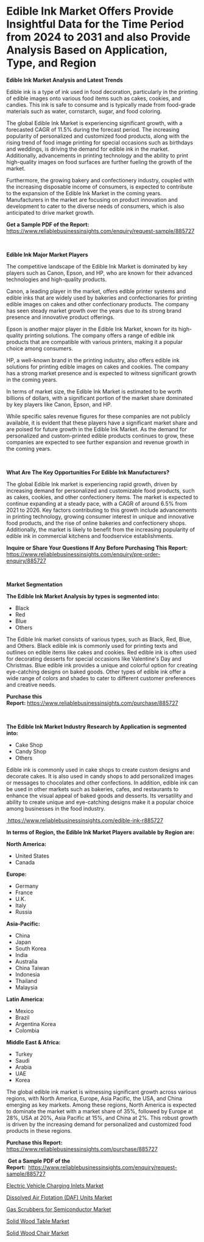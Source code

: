 <p><h1>Edible Ink Market Offers Provide Insightful Data for the Time Period from 2024 to 2031 and also Provide Analysis Based on Application, Type, and Region</h1></p><p><strong>Edible Ink Market Analysis and Latest Trends</strong></p>
<p><p>Edible ink is a type of ink used in food decoration, particularly in the printing of edible images onto various food items such as cakes, cookies, and candies. This ink is safe to consume and is typically made from food-grade materials such as water, cornstarch, sugar, and food coloring.</p><p>The global Edible Ink Market is experiencing significant growth, with a forecasted CAGR of 11.5% during the forecast period. The increasing popularity of personalized and customized food products, along with the rising trend of food image printing for special occasions such as birthdays and weddings, is driving the demand for edible ink in the market. Additionally, advancements in printing technology and the ability to print high-quality images on food surfaces are further fueling the growth of the market.</p><p>Furthermore, the growing bakery and confectionery industry, coupled with the increasing disposable income of consumers, is expected to contribute to the expansion of the Edible Ink Market in the coming years. Manufacturers in the market are focusing on product innovation and development to cater to the diverse needs of consumers, which is also anticipated to drive market growth.</p></p>
<p><strong>Get a Sample PDF of the Report:&nbsp;</strong> <a href="https://www.reliablebusinessinsights.com/enquiry/request-sample/885727">https://www.reliablebusinessinsights.com/enquiry/request-sample/885727</a></p>
<p>&nbsp;</p>
<p><strong>Edible Ink Major Market Players</strong></p>
<p><p>The competitive landscape of the Edible Ink Market is dominated by key players such as Canon, Epson, and HP, who are known for their advanced technologies and high-quality products. </p><p>Canon, a leading player in the market, offers edible printer systems and edible inks that are widely used by bakeries and confectionaries for printing edible images on cakes and other confectionary products. The company has seen steady market growth over the years due to its strong brand presence and innovative product offerings. </p><p>Epson is another major player in the Edible Ink Market, known for its high-quality printing solutions. The company offers a range of edible ink products that are compatible with various printers, making it a popular choice among consumers. </p><p>HP, a well-known brand in the printing industry, also offers edible ink solutions for printing edible images on cakes and cookies. The company has a strong market presence and is expected to witness significant growth in the coming years.</p><p>In terms of market size, the Edible Ink Market is estimated to be worth billions of dollars, with a significant portion of the market share dominated by key players like Canon, Epson, and HP. </p><p>While specific sales revenue figures for these companies are not publicly available, it is evident that these players have a significant market share and are poised for future growth in the Edible Ink Market. As the demand for personalized and custom-printed edible products continues to grow, these companies are expected to see further expansion and revenue growth in the coming years.</p></p>
<p>&nbsp;</p>
<p><strong>What Are The Key Opportunities For Edible Ink Manufacturers?</strong></p>
<p><p>The global Edible Ink market is experiencing rapid growth, driven by increasing demand for personalized and customizable food products, such as cakes, cookies, and other confectionery items. The market is expected to continue expanding at a steady pace, with a CAGR of around 6.5% from 2021 to 2026. Key factors contributing to this growth include advancements in printing technology, growing consumer interest in unique and innovative food products, and the rise of online bakeries and confectionery shops. Additionally, the market is likely to benefit from the increasing popularity of edible ink in commercial kitchens and foodservice establishments.</p></p>
<p><strong>Inquire or Share Your Questions If Any Before Purchasing This Report:</strong> <a href="https://www.reliablebusinessinsights.com/enquiry/pre-order-enquiry/885727">https://www.reliablebusinessinsights.com/enquiry/pre-order-enquiry/885727</a></p>
<p>&nbsp;</p>
<p><strong>Market Segmentation</strong></p>
<p><strong>The Edible Ink Market Analysis by types is segmented into:</strong></p>
<p><ul><li>Black</li><li>Red</li><li>Blue</li><li>Others</li></ul></p>
<p><p>The Edible Ink market consists of various types, such as Black, Red, Blue, and Others. Black edible ink is commonly used for printing texts and outlines on edible items like cakes and cookies. Red edible ink is often used for decorating desserts for special occasions like Valentine's Day and Christmas. Blue edible ink provides a unique and colorful option for creating eye-catching designs on baked goods. Other types of edible ink offer a wide range of colors and shades to cater to different customer preferences and creative needs.</p></p>
<p><strong>Purchase this Report:&nbsp;</strong><a href="https://www.reliablebusinessinsights.com/purchase/885727">https://www.reliablebusinessinsights.com/purchase/885727</a></p>
<p>&nbsp;</p>
<p><strong>The Edible Ink Market Industry Research by Application is segmented into:</strong></p>
<p><ul><li>Cake Shop</li><li>Candy Shop</li><li>Others</li></ul></p>
<p><p>Edible ink is commonly used in cake shops to create custom designs and decorate cakes. It is also used in candy shops to add personalized images or messages to chocolates and other confections. In addition, edible ink can be used in other markets such as bakeries, cafes, and restaurants to enhance the visual appeal of baked goods and desserts. Its versatility and ability to create unique and eye-catching designs make it a popular choice among businesses in the food industry.</p></p>
<p><a href="https://www.reliablebusinessinsights.com/edible-ink-r885727">&nbsp;https://www.reliablebusinessinsights.com/edible-ink-r885727</a></p>
<p><strong>In terms of Region, the Edible Ink Market Players available by Region are:</strong></p>
<p>
    <p> <strong> North America: </strong>
        <ul>
            <li>United States</li>
            <li>Canada</li>
        </ul>
        </p> 
    <p> <strong> Europe: </strong>
        <ul>
            <li>Germany</li>
            <li>France</li>
            <li>U.K.</li>
            <li>Italy</li>
            <li>Russia</li>
        </ul>
        </p> 
    <p> <strong> Asia-Pacific: </strong>
        <ul>
            <li>China</li>
            <li>Japan</li>
            <li>South Korea</li>
            <li>India</li>
            <li>Australia</li>
            <li>China Taiwan</li>
            <li>Indonesia</li>
            <li>Thailand</li>
            <li>Malaysia</li>
        </ul>
        </p> 
    <p> <strong> Latin America: </strong>
        <ul>
            <li>Mexico</li>
            <li>Brazil</li>
            <li>Argentina Korea</li>
            <li>Colombia</li>
        </ul>
        </p> 
    <p> <strong> Middle East & Africa: </strong>
        <ul>
            <li>Turkey</li>
            <li>Saudi</li>
            <li>Arabia</li>
            <li>UAE</li>
            <li>Korea</li>
        </ul>
    </p>
    </p>
<p><p>The global edible ink market is witnessing significant growth across various regions, with North America, Europe, Asia Pacific, the USA, and China emerging as key markets. Among these regions, North America is expected to dominate the market with a market share of 35%, followed by Europe at 28%, USA at 20%, Asia Pacific at 15%, and China at 2%. This robust growth is driven by the increasing demand for personalized and customized food products in these regions.</p></p>
<p><strong>Purchase this Report: </strong><a href="https://www.reliablebusinessinsights.com/purchase/885727">https://www.reliablebusinessinsights.com/purchase/885727</a></p>
<p>&nbsp;<strong>Get a Sample PDF of the Report:&nbsp;&nbsp;</strong><a href="https://www.reliablebusinessinsights.com/enquiry/request-sample/885727">https://www.reliablebusinessinsights.com/enquiry/request-sample/885727</a></p>
<p><strong></strong></p>
<p><p><a href="https://github.com/Sinjinluong3e0awx2m195k76/Market-Research-Report-List-3/blob/main/electric-vehicle-charging-inlets-market.md">Electric Vehicle Charging Inlets Market</a></p><p><a href="https://issuu.com/reportprime-2/docs/dissolved-air-flotation-daf-units-market-size-2030">Dissolved Air Flotation (DAF) Units Market</a></p><p><a href="https://github.com/LitzyGulgowski2023/Market-Research-Report-List-1/blob/main/gas-scrubbers-for-semiconductor-market.md">Gas Scrubbers for Semiconductor Market</a></p><p><a href="https://www.linkedin.com/pulse/solid-wood-table-market-trends-analysis-opportunities-challenges-b2ohc">Solid Wood Table Market</a></p><p><a href="https://www.linkedin.com/pulse/navigating-global-solid-wood-chair-market-landscape-trends-forecasts-gniwc">Solid Wood Chair Market</a></p></p>